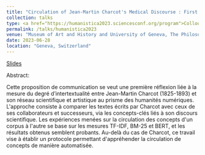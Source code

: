 ```yaml
---
title: "Circulation of Jean-Martin Charcot's Medical Discourse : First Observations"
collection: talks
type: <a href="https://humanistica2023.sciencesconf.org/program">Colloquium Humanistica 2023</a>
permalink: /talks/humanistica2023
venue: "Museum of Art and History and University of Geneva, The Philosophes"
date: 2023-06-28
location: "Geneva, Switzerland"
---
```


[Slides](https://drive.google.com/file/d/1nvXmHINRoRbEiLkexDHh0Iw5uiZ5mh4z/view)

Abstract:

Cette proposition de communication se veut une première réflexion liée à la mesure du degré d’intertextualité entre Jean-Martin Charcot (1825-1893) et son réseau scientifique et artistique au prisme des humanités numériques. L'approche consiste à comparer les textes écrits par Charcot avec ceux de ses collaborateurs et successeurs, via les concepts-clés liés à son discours scientifique. Les expériences menées sur la circulation des concepts d'un corpus à l'autre se base sur les mesures TF-IDF, BM-25 et BERT, et les résultats obtenus semblent probants. Au-delà du cas de Charcot, ce travail vise à établir un protocole permettant d'appréhender la circulation de concepts de manière automatisée.
